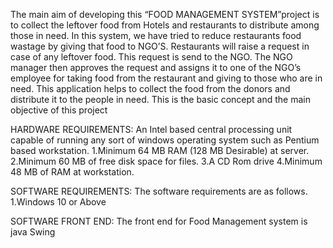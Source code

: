 The main aim of developing this “FOOD MANAGEMENT SYSTEM”project is to collect the leftover food from Hotels and restaurants to distribute among those in need.
In this system, we have tried to reduce restaurants food wastage by giving that food to NGO’S. Restaurants will raise a request in case of any leftover food. This
request is send to the NGO. The NGO manager then approves the request and assigns it to one of the NGO’s employee for taking food from the restaurant and
giving to those who are in need. This application helps to collect the food from the donors and distribute it to the people in need. This is the basic concept and
the main objective of this project

HARDWARE REQUIREMENTS:
An Intel based central processing unit capable of running any sort of windows operating system such as Pentium based workstation.
1.Minimum 64 MB RAM (128 MB Desirable) at server.
2.Minimum 60 MB of free disk space for files.
3.A CD Rom drive
4.Minimum 48 MB of RAM at workstation.

SOFTWARE REQUIREMENTS:
The software requirements are as follows.
1.Windows 10 or Above

SOFTWARE FRONT END:
The front end for Food Management system is java Swing
